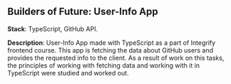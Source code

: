## Builders of Future: User-Info App

**Stack**: TypeScript, GitHub API.

**Description**: User-Info App made with TypeScript as a part of Integrify frontend course. This app is fetching the data about GitHub users and provides the requested info to the client. As a result of work on this tasks, the principles of working with fetching data and working with it in TypeScript were studied and worked out.
